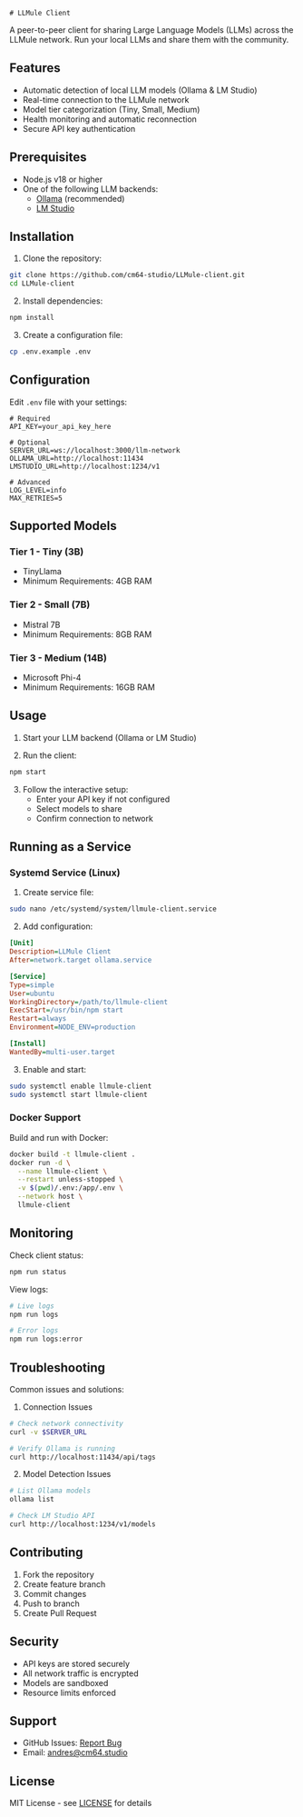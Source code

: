     # LLMule Client

A peer-to-peer client for sharing Large Language Models (LLMs) across the LLMule network. Run your local LLMs and share them with the community.

## Features

- Automatic detection of local LLM models (Ollama & LM Studio)
- Real-time connection to the LLMule network
- Model tier categorization (Tiny, Small, Medium)
- Health monitoring and automatic reconnection
- Secure API key authentication

## Prerequisites

- Node.js v18 or higher
- One of the following LLM backends:
  - [Ollama](https://ollama.ai) (recommended)
  - [LM Studio](https://lmstudio.ai)

## Installation

1. Clone the repository:
```bash
git clone https://github.com/cm64-studio/LLMule-client.git
cd LLMule-client
```

2. Install dependencies:
```bash
npm install
```

3. Create a configuration file:
```bash
cp .env.example .env
```

## Configuration

Edit `.env` file with your settings:

```env
# Required
API_KEY=your_api_key_here

# Optional
SERVER_URL=ws://localhost:3000/llm-network
OLLAMA_URL=http://localhost:11434
LMSTUDIO_URL=http://localhost:1234/v1

# Advanced
LOG_LEVEL=info
MAX_RETRIES=5
```

## Supported Models

### Tier 1 - Tiny (3B)
- TinyLlama
- Minimum Requirements: 4GB RAM

### Tier 2 - Small (7B)
- Mistral 7B
- Minimum Requirements: 8GB RAM

### Tier 3 - Medium (14B)
- Microsoft Phi-4
- Minimum Requirements: 16GB RAM

## Usage

1. Start your LLM backend (Ollama or LM Studio)

2. Run the client:
```bash
npm start
```

3. Follow the interactive setup:
   - Enter your API key if not configured
   - Select models to share
   - Confirm connection to network

## Running as a Service

### Systemd Service (Linux)

1. Create service file:
```bash
sudo nano /etc/systemd/system/llmule-client.service
```

2. Add configuration:
```ini
[Unit]
Description=LLMule Client
After=network.target ollama.service

[Service]
Type=simple
User=ubuntu
WorkingDirectory=/path/to/llmule-client
ExecStart=/usr/bin/npm start
Restart=always
Environment=NODE_ENV=production

[Install]
WantedBy=multi-user.target
```

3. Enable and start:
```bash
sudo systemctl enable llmule-client
sudo systemctl start llmule-client
```

### Docker Support

Build and run with Docker:

```bash
docker build -t llmule-client .
docker run -d \
  --name llmule-client \
  --restart unless-stopped \
  -v $(pwd)/.env:/app/.env \
  --network host \
  llmule-client
```

## Monitoring

Check client status:
```bash
npm run status
```

View logs:
```bash
# Live logs
npm run logs

# Error logs
npm run logs:error
```

## Troubleshooting

Common issues and solutions:

1. Connection Issues
```bash
# Check network connectivity
curl -v $SERVER_URL

# Verify Ollama is running
curl http://localhost:11434/api/tags
```

2. Model Detection Issues
```bash
# List Ollama models
ollama list

# Check LM Studio API
curl http://localhost:1234/v1/models
```

## Contributing

1. Fork the repository
2. Create feature branch
3. Commit changes
4. Push to branch
5. Create Pull Request

## Security

- API keys are stored securely
- All network traffic is encrypted
- Models are sandboxed
- Resource limits enforced

## Support

- GitHub Issues: [Report Bug](https://github.com/cm64-studio/LLMule-client/issues)
- Email: andres@cm64.studio

## License

MIT License - see [LICENSE](LICENSE) for details